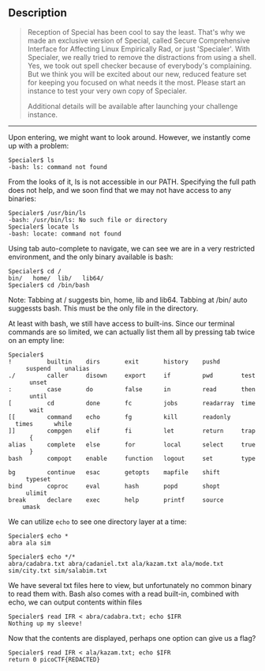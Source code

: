 ## Description

>Reception of Special has been cool to say the least. That's why we made an exclusive version of Special, called Secure Comprehensive Interface for Affecting Linux Empirically Rad, or just 'Specialer'. With Specialer, we really tried to remove the distractions from using a shell. Yes, we took out spell checker because of everybody's complaining. But we think you will be excited about our new, reduced feature set for keeping you focused on what needs it the most. Please start an instance to test your very own copy of Specialer.
>
>Additional details will be available after launching your challenge instance.

------
Upon entering, we might want to look around. However, we instantly come up with a problem:
```
Specialer$ ls  
-bash: ls: command not found
```
From the looks of it, ls is not accessible in our PATH. Specifying the full path does not help, and we soon find that we may not have access to any binaries:
```
Specialer$ /usr/bin/ls  
-bash: /usr/bin/ls: No such file or directory  
Specialer$ locate ls  
-bash: locate: command not found
```

Using tab auto-complete to navigate, we can see we are in a very restricted environment, and the only binary available is bash:
```
Specialer$ cd /  
bin/   home/  lib/   lib64/
Specialer$ cd /bin/bash
```
Note: Tabbing at / suggests bin, home, lib and lib64. Tabbing at /bin/ auto suggessts bash. This must be the only file in the directory.

At least with bash, we still have access to built-ins. Since our terminal commands are so limited, we can actually list them all by pressing tab twice on an empty line:
```
Specialer$    
!          builtin    dirs       exit       history    pushd      suspend    unalias  
./         caller     disown     export     if         pwd        test       unset  
:          case       do         false      in         read       then       until  
[          cd         done       fc         jobs       readarray  time       wait  
[[         command    echo       fg         kill       readonly   times      while  
]]         compgen    elif       fi         let        return     trap       {  
alias      complete   else       for        local      select     true       }  
bash       compopt    enable     function   logout     set        type          
bg         continue   esac       getopts    mapfile    shift      typeset       
bind       coproc     eval       hash       popd       shopt      ulimit        
break      declare    exec       help       printf     source     umask
```

We can utilize `echo` to see one directory layer at a time:
```
Specialer$ echo *  
abra ala sim

Specialer$ echo */*  
abra/cadabra.txt abra/cadaniel.txt ala/kazam.txt ala/mode.txt sim/city.txt sim/salabim.txt
```
We have several txt files here to view, but unfortunately no common binary to read them with. Bash also comes with a read built-in, combined with echo, we can output contents within files

```
Specialer$ read IFR < abra/cadabra.txt; echo $IFR  
Nothing up my sleeve!
```
Now that the contents are displayed, perhaps one option can give us a flag?
```
Specialer$ read IFR < ala/kazam.txt; echo $IFR  
return 0 picoCTF{REDACTED}
```
